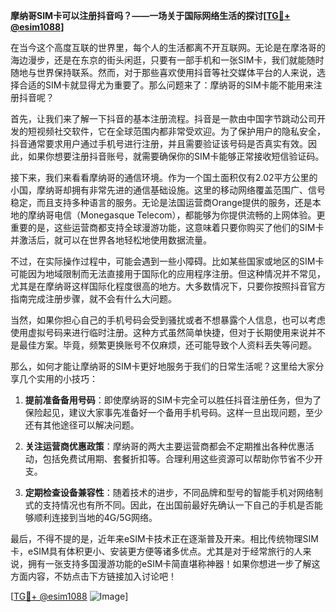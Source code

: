 **摩纳哥SIM卡可以注册抖音吗？——一场关于国际网络生活的探讨[[TG💪+ @esim1088](https://t.me/s/esim1088)]**

在当今这个高度互联的世界里，每个人的生活都离不开互联网。无论是在摩洛哥的海边漫步，还是在东京的街头闲逛，只要有一部手机和一张SIM卡，我们就能随时随地与世界保持联系。然而，对于那些喜欢使用抖音等社交媒体平台的人来说，选择合适的SIM卡就显得尤为重要了。那么问题来了：摩纳哥的SIM卡能不能用来注册抖音呢？

首先，让我们来了解一下抖音的基本注册流程。抖音是一款由中国字节跳动公司开发的短视频社交软件，它在全球范围内都非常受欢迎。为了保护用户的隐私安全，抖音通常要求用户通过手机号进行注册，并且需要验证该号码是否真实有效。因此，如果你想要注册抖音账号，就需要确保你的SIM卡能够正常接收短信验证码。

接下来，我们来看看摩纳哥的通信环境。作为一个国土面积仅有2.02平方公里的小国，摩纳哥却拥有非常先进的通信基础设施。这里的移动网络覆盖范围广、信号稳定，而且支持多种语言的服务。无论是法国运营商Orange提供的服务，还是本地的摩纳哥电信（Monegasque Telecom），都能够为你提供流畅的上网体验。更重要的是，这些运营商都支持全球漫游功能，这意味着只要你购买了他们的SIM卡并激活后，就可以在世界各地轻松地使用数据流量。

不过，在实际操作过程中，可能会遇到一些小障碍。比如某些国家或地区的SIM卡可能因为地域限制而无法直接用于国际化的应用程序注册。但这种情况并不常见，尤其是在摩纳哥这样国际化程度很高的地方。大多数情况下，只要你按照抖音官方指南完成注册步骤，就不会有什么大问题。

当然，如果你担心自己的手机号码会受到骚扰或者不想暴露个人信息，也可以考虑使用虚拟号码来进行临时注册。这种方式虽然简单快捷，但对于长期使用来说并不是最佳方案。毕竟，频繁更换账号不仅麻烦，还可能导致个人资料丢失等问题。

那么，如何才能让摩纳哥的SIM卡更好地服务于我们的日常生活呢？这里给大家分享几个实用的小技巧：

1. **提前准备备用号码**：即使摩纳哥的SIM卡完全可以胜任抖音注册任务，但为了保险起见，建议大家事先准备好一个备用手机号码。这样一旦出现问题，至少还有其他途径可以解决问题。
   
2. **关注运营商优惠政策**：摩纳哥的两大主要运营商都会不定期推出各种优惠活动，包括免费试用期、套餐折扣等。合理利用这些资源可以帮助你节省不少开支。
   
3. **定期检查设备兼容性**：随着技术的进步，不同品牌和型号的智能手机对网络制式的支持情况也有所不同。因此，在出国前最好先确认一下自己的手机是否能够顺利连接到当地的4G/5G网络。

最后，不得不提的是，近年来eSIM卡技术正在逐渐普及开来。相比传统物理SIM卡，eSIM具有体积更小、安装更方便等诸多优点。尤其是对于经常旅行的人来说，拥有一张支持多国漫游功能的eSIM卡简直堪称神器！如果你想进一步了解这方面内容，不妨点击下方链接加入讨论吧！

[[TG💪+ @esim1088](https://t.me/s/esim1088) ![Image](https://i.postimg.cc/4NQfJmqS/Snipaste-2025-05-13-00-14-12.png)]